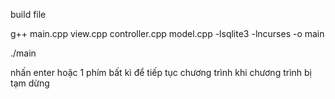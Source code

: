 build file

g++ main.cpp view.cpp controller.cpp model.cpp -lsqlite3 -lncurses -o main

./main


nhấn enter hoặc 1 phím bất kì để tiếp tục chương trình khi chương trình bị tạm dừng
